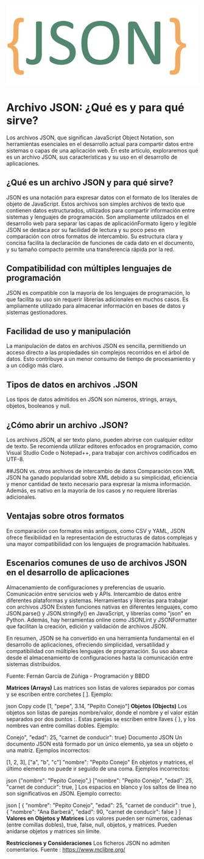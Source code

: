 ![Imagen](2.jpg)
#  Archivo JSON: ¿Qué es y para qué sirve?
Los archivos JSON, que significan JavaScript Object Notation, son herramientas esenciales en el desarrollo actual para compartir datos entre sistemas o capas de una aplicación web. En este artículo, exploraremos qué es un archivo JSON, sus características y su uso en el desarrollo de aplicaciones.
## ¿Qué es un archivo JSON y para qué sirve?
JSON es una notación para expresar datos con el formato de los literales de objeto de JavaScript. Estos archivos son simples archivos de texto que contienen datos estructurados, utilizados para compartir información entre sistemas y lenguajes de programación. Son ampliamente utilizados en el desarrollo web para separar las capas de aplicaciónFormato ligero y legible
JSON se destaca por su facilidad de lectura y su poco peso en comparación con otros formatos de intercambio. Su estructura clara y concisa facilita la declaración de funciones de cada dato en el documento, y su tamaño compacto permite una transferencia rápida por la red.

## Compatibilidad con múltiples lenguajes de programación
JSON es compatible con la mayoría de los lenguajes de programación, lo que facilita su uso sin requerir librerías adicionales en muchos casos. Es ampliamente utilizado para almacenar información en bases de datos y sistemas gestionadores.

## Facilidad de uso y manipulación
La manipulación de datos en archivos JSON es sencilla, permitiendo un acceso directo a las propiedades sin complejos recorridos en el árbol de datos. Esto contribuye a un menor consumo de tiempo de procesamiento y a un código más claro.

## Tipos de datos en archivos .JSON
Los tipos de datos admitidos en JSON son números, strings, arrays, objetos, booleanos y null.

## ¿Cómo abrir un archivo .JSON?
Los archivos JSON, al ser texto plano, pueden abrirse con cualquier editor de texto. Se recomienda utilizar editores enfocados en programación, como Visual Studio Code o Notepad++, para trabajar con archivos codificados en UTF-8.

##JSON vs. otros archivos de intercambio de datos
Comparación con XML
JSON ha ganado popularidad sobre XML debido a su simplicidad, eficiencia y menor cantidad de texto necesario para expresar la misma información. Además, es nativo en la mayoría de los casos y no requiere librerías adicionales.

## Ventajas sobre otros formatos
En comparación con formatos más antiguos, como CSV y YAML, JSON ofrece flexibilidad en la representación de estructuras de datos complejas y una mayor compatibilidad con los lenguajes de programación habituales.

## Escenarios comunes de uso de archivos JSON en el desarrollo de aplicaciones
Almacenamiento de configuraciones y preferencias de usuario.
Comunicación entre servicios web y APIs.
Intercambio de datos entre diferentes plataformas y sistemas.
Herramientas y librerías para trabajar con archivos JSON
Existen funciones nativas en diferentes lenguajes, como JSON.parse() y JSON.stringify() en JavaScript, y librerías como "json" en Python. Además, hay herramientas online como JSONLint y JSONFormatter que facilitan la creación, edición y validación de archivos JSON.

En resumen, JSON se ha convertido en una herramienta fundamental en el desarrollo de aplicaciones, ofreciendo simplicidad, versatilidad y compatibilidad con múltiples lenguajes de programación. Su uso abarca desde el almacenamiento de configuraciones hasta la comunicación entre sistemas distribuidos.

Fuente: Fernán García de Zúñiga - Programación y BBDD

**Matrices (Arrays)**
Las matrices son listas de valores separados por comas y se escriben entre corchetes [ ]. Ejemplo:

json
Copy code
[1, "pepe", 3.14, "Pepito Conejo"]
**Objetos (Objects)**
Los objetos son listas de parejas nombre/valor, donde el nombre y el valor están separados por dos puntos :. Estas parejas se escriben entre llaves { }, y los nombres van entre comillas dobles. Ejemplo:

Conejo", "edad": 25, "carnet de conducir": true}
Documento JSON
Un documento JSON está formado por un único elemento, ya sea un objeto o una matriz. Ejemplos incorrectos:

[1, 2, 3], ["a", "b", "c"]
"nombre": "Pepito Conejo"
En objetos y matrices, el último elemento no puede ir seguido de una coma. Ejemplos incorrectos:

json
{"nombre": "Pepito Conejo",}
["nombre": "Pepito Conejo", "edad": 25, "carnet de conducir": true, ]
Los espacios en blanco y los saltos de línea no son significativos en JSON. Ejemplo correcto:

json
[
  {
    "nombre": "Pepito Conejo",
    "edad": 25,
    "carnet de conducir": true
  },
  {
    "nombre": "Ana Barberá",
    "edad": 90,
    "carnet de conducir": false
  }
]
**Valores en Objetos y Matrices**
Los valores pueden ser números, cadenas (entre comillas dobles), true, false, null, objetos, y matrices. Pueden anidarse objetos y matrices sin límite.

**Restricciones y Consideraciones**
Los ficheros JSON no admiten comentarios.
Fuente : https://www.mclibre.org/
